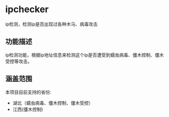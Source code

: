 # ipchecker
ip检测，检测ip是否出现过各种木马、病毒攻击

## 功能描述
ip检测功能，根据ip地址信息来检测这个ip是否遭受到蠕虫病毒、僵木控制、僵木受控等攻击。

## 涵盖范围
本项目目前支持的省份:
- 湖北（蠕虫病毒、僵木控制、僵木受控）
- 江西(僵木控制)